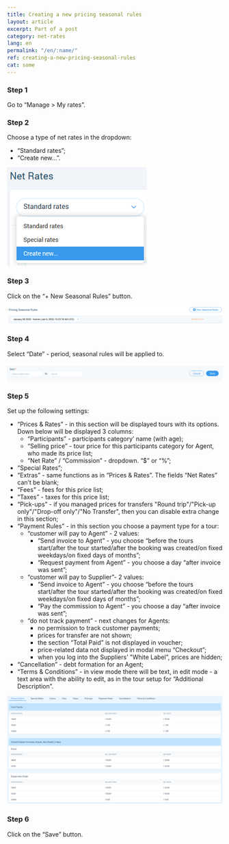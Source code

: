 ```yaml
---
title: Creating a new pricing seasonal rules
layout: article
excerpt: Part of a post
category: net-rates
lang: en
permalink: "/en/:name/"
ref: creating-a-new-pricing-seasonal-rules
cat: some
---
```


### **Step 1**

Go to “Manage > My rates”.

### **Step 2**

Choose a type of net rates in the dropdown:
- “Standard rates”;
- “Create new…”.

![Creating_a_new_pricing_seasonal_rules1](/assets/images/creating_a_new_pricing_seasonal_rules1.png)

### **Step 3**

Click on the “+ New Seasonal Rules” button.

![Creating_a_new_pricing_seasonal_rules2](/assets/images/creating_a_new_pricing_seasonal_rules2.png)

### **Step 4**

Select “Date” - period, seasonal rules will be applied to.

![Creating_a_new_pricing_seasonal_rules3](/assets/images/creating_a_new_pricing_seasonal_rules3.png)

### **Step 5**

Set up the following settings:
- “Prices & Rates” - in this section will be displayed tours with its options. Down below will be displayed 3 columns:
	- “Participants” - participants category’ name (with age);
	- “Selling price” - tour price for this participants category for Agent, who made its price list;
	- “Net Rate” / “Commission” - dropdown. “$” or “%”;
- “Special Rates”;
- “Extras” - same functions as in “Prices & Rates”. The fields “Net Rates” can’t be blank;
- “Fees” - fees for this price list;
- “Taxes” - taxes for this price list;
- “Pick-ups” - if you managed prices for transfers "Round trip"/"Pick-up only"/"Drop-off only"/"No Transfer", then you can disable extra change in this section;
- “Payment Rules” - in this section you choose a payment type for a tour:
	- “customer will pay to Agent” - 2 values: 
		- “Send invoice to Agent” - you choose “before the tours start/after the tour started/after the booking was created/on fixed weekdays/on fixed days of months”;
		- “Request payment from Agent” -  you choose a day “after invoice was sent”;
	- “customer will pay to Supplier”- 2 values:
		- “Send invoice to Agent” - you choose “before the tours start/after the tour started/after the booking was created/on fixed weekdays/on fixed days of months”;
		- “Pay the commission to Agent” - you choose a day “after invoice was sent”;
	- “do not track payment” - next changes for Agents:
		- no permission to track customer payments;
		- prices for transfer are not shown;
		- the section “Total Paid” is not displayed in voucher;
		- price-related data not displayed in modal menu “Checkout”;
		- when you log into the Suppliers’ "White Label”, prices are hidden;
- “Cancellation” - debt formation for an Agent; 
- “Terms & Conditions” - in view mode there will be text, in edit mode - a text area with the ability to edit, as in the tour setup for “Additional Description”.

![Creating_a_new_pricing_seasonal_rules4](/assets/images/creating_a_new_pricing_seasonal_rules4.png)

### **Step 6**

Click on the “Save” button.

